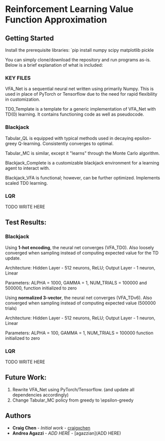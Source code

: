 # Reinforcement Learning Value Function Approximation

## Getting Started

Install the prerequisite libraries: `pip install numpy scipy matplotlib pickle

You can simply clone/download the repository and run programs as-is. Below is a brief explanation of what is included:

### KEY FILES

VFA_Net is a sequential neural net written using primarily Numpy. This is used in place of PyTorch or Tensorflow due to the need for 
rapid flexibility in customization.

TD0_Template is a template for a generic implementation of VFA_Net with TD(0) learning. It contains functioning code as well as pseudocode. 

### Blackjack

Tabular_QL is equipped with typical methods used in decaying epsilon-greey Q-learning. Consistently converges to optimal.

Tabular_MC is similar, except it "learns" through the Monte Carlo algorithm.

Blackjack_Complete is a customizable blackjack environment for a learning agent to interact with.

Blackjack_VFA is functional; however, can be further optimized. Implements scaled TD0 learning.

### LQR

TODO WRITE HERE

## Test Results:

### Blackjack

Using **1-hot encoding**, the neural net converges (VFA_TD0). Also loosely converged when sampling instead of computing expected value for the TD update.

Architecture: Hidden Layer - 512 neurons, ReLU; Output Layer - 1 neuron, Linear 

Parameters: ALPHA = 1000, GAMMA = 1, NUM_TRIALS = 100000 and 500000, function initialized to zero



Using **normalized 3-vector**, the neural net converges (VFA_TDv6). Also converged when sampling instead of computing expected value (500000 trials)

Architecture: Hidden Layer - 512 neurons, ReLU; Output Layer - 1 neuron, Linear 

Parameters: ALPHA = 100, GAMMA = 1, NUM_TRIALS = 100000 function initialized to zero 

### LQR

TODO WRITE HERE

## Future Work:

1. Rewrite VFA_Net using PyTorch/Tensorflow. (and update all dependencies accordingly)
2. Change Tabular_MC policy from greedy to \epsilon-greedy

## Authors

* **Craig Chen** - *Initial work* - [craigxchen](https://github.com/craigxchen)
* **Andrea Agazzi** - *ADD HERE* - [agazzian](ADD HERE)


